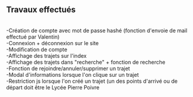 <h2>Travaux effectués</h2> <br>
-Création de compte avec mot de passe hashé (fonction d'envoie de mail effectué par Valentin) <br>
-Connexion + déconnexion sur le site <br>
-Modification de compte <br>
-Affichage des trajets sur l'index <br>
-Affichage des trajets dans "recherche" + fonction de recherche <br>
-Fonction de rejoindre/annuler/supprimer un trajet <br>
-Modal d'informations lorsque l'on clique sur un trajet <br>
-Restriction js lorsque l'on créé un trajet (un des points d'arrivé ou de départ doit être le Lycée Pierre Poivre <br>
